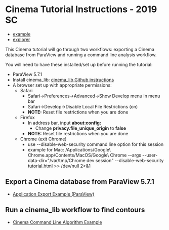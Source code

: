 # Cinema Tutorial Instructions - 2019 SC

- [example](materials/example_compare.html)
- [explorer](materials/cinema_explorer.html)

This Cinema tutorial will go through two workflows: exporting a Cinema database from ParaView and running a command line analysis workflow.


You will need to have these installed/set up before running the tutorial:

- ParaView 5.7.1
- Install cinema_lib: [cinema_lib Github instructions](https://github.com/cinemascience/cinema_lib)
- A browser set up with appropriate permissions:
    - Safari
        - Safari->Preferences->Advanced->Show Develop menu in menu bar
        - Safari->Develop->Disable Local File Restrictions (on)
        - **NOTE:** Reset file restrictions when you are done
    - Firefox
        - In address bar, input **about:config:**
		    - Change **privacy.file_unique_origin** to **false**
        - **NOTE:** Reset file restrictions when you are done
    - Chrome (exit Chrome)
        - use --disable-web-security command line option for this session
        - example for Mac: /Applications/Google\ Chrome.app/Contents/MacOS/Google\ Chrome --args --user-data-dir="/var/tmp/Chrome dev session" --disable-web-security tutorial.html >> /dev/null 2>&1


## Export a Cinema database from ParaView 5.7.1

- [Application Export Example (ParaView)](scripts_offline/make_nyx_cinema_database.html)

## Run a cinema_lib workflow to find contours

- [Cinema Command Line Algorithm Example](scripts_offline/run_cinema_lib_workflow.html)
